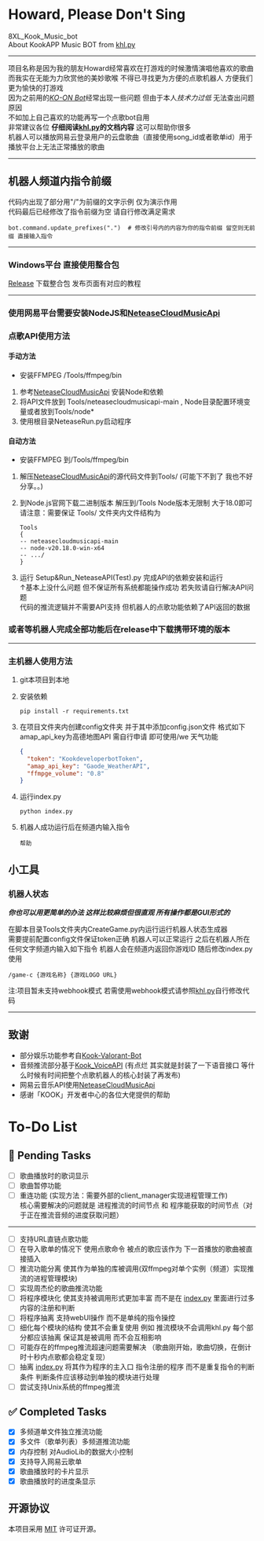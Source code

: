 # Howard, Please Don't Sing

8XL_Kook_Music_bot  
About KookAPP Music BOT from [khl.py](https://github.com/TWT233/khl.py)

***

项目名称是因为我的朋友Howard经常喜欢在打游戏的时候激情演唱他喜欢的歌曲  
而我实在无能为力欣赏他的美妙歌喉 不得已寻找更为方便的点歌机器人 方便我们更为愉快的打游戏  
因为之前用的[*KO-ON Bot*](https://github.com/Gunale0926/KO-ON-Bot)经常出现一些问题 但由于本人*技术力过低*
无法查出问题原因  
不如加上自己喜欢的功能再写一个点歌bot自用  
非常建议各位 **仔细阅读[khl.py](https://github.com/TWT233/khl.py)的文档内容** 这可以帮助你很多  
机器人可以播放网易云登录用户的云盘歌曲（直接使用song_id或者歌单id）用于播放平台上无法正常播放的歌曲
***

## 机器人频道内指令前缀

代码内出现了部分用"/"为前缀的文字示例 仅为演示作用  
代码最后已经修改了指令前缀为空 请自行修改满足需求

```shell
bot.command.update_prefixes(".")  # 修改引号内的内容为你的指令前缀 留空则无前缀 直接输入指令
```

---

### Windows平台 直接使用整合包

[Release](https://github.com/e8xl/Howard_Please_Dont_Sing/releases) 下载整合包 发布页面有对应的教程

---

### 使用网易平台需要安装NodeJS和[NeteaseCloudMusicApi](https://gitlab.com/Binaryify/neteasecloudmusicapi)

### 点歌API使用方法

#### 手动方法

- 安装FFMPEG /Tools/ffmpeg/bin

1. 参考[NeteaseCloudMusicApi](https://gitlab.com/Binaryify/neteasecloudmusicapi) 安装Node和依赖
2. 将API文件放到 Tools/neteasecloudmusicapi-main , Node目录配置环境变量或者放到Tools/node*
3. 使用根目录NeteaseRun.py启动程序

#### 自动方法

- 安装FFMPEG 到/Tools/ffmpeg/bin

1. 解压[NeteaseCloudMusicApi](https://gitlab.com/Binaryify/neteasecloudmusicapi)的源代码文件到Tools/ (可能下不到了
   我也不好分享。。)
2. 到Node.js官网下载二进制版本 解压到/Tools Node版本无限制 大于18.0即可  
   请注意：需要保证 Tools/ 文件夹内文件结构为

   ```shell
   Tools  
   {   
   -- neteasecloudmusicapi-main  
   -- node-v20.18.0-win-x64  
   -- .../  
   }
   ```

3. 运行 Setup&Run_NeteaseAPI(Test).py 完成API的依赖安装和运行  
   ↑基本上没什么问题 但不保证所有系统都能操作成功 若失败请自行解决API问题  
   代码的推流逻辑并不需要API支持 但机器人的点歌功能依赖了API返回的数据

### 或者等机器人完成全部功能后在release中下载携带环境的版本

---

### 主机器人使用方法

1. git本项目到本地

2. 安装依赖

   ```shell
   pip install -r requirements.txt
   ```

3. 在项目文件夹内创建config文件夹 并于其中添加config.json文件 格式如下\
   amap_api_key为高德地图API 需自行申请 即可使用/we 天气功能

   ```json
   {
     "token": "KookdeveloperbotToken",
     "amap_api_key": "Gaode_WeatherAPI",
     "ffmpge_volume": "0.8"
   }
   ```

4. 运行index.py

   ```shell
   python index.py
   ```

5. 机器人成功运行后在频道内输入指令

   ```shell
   帮助
   ```

## 小工具

### 机器人状态

***你也可以用更简单的办法 这样比较麻烦但很直观 所有操作都是GUI形式的***

在脚本目录Tools文件夹内CreateGame.py内运行运行机器人状态生成器  
需要提前配置config文件保证token正确 机器人可以正常运行
之后在机器人所在任何文字频道内输入如下指令 机器人会在频道内返回你游戏ID 随后修改index.py使用

```shell
/game-c {游戏名称} {游戏LOGO URL}
```

注:项目暂未支持webhook模式 若需使用webhook模式请参照[khl.py](https://github.com/TWT233/khl.py)自行修改代码


---

## 致谢

- 部分娱乐功能参考自[Kook-Valorant-Bot](https://github.com/Valorant-Shop-CN/Kook-Valorant-Bot)
- 音频推流部分基于[Kook_VoiceAPI](https://github.com/e8xl/Kook_VoiceAPI) (有点烂 其实就是封装了一下语音接口
  等什么时候有时间把整个点歌机器人的核心封装了再发布)
- 网易云音乐API使用[NeteaseCloudMusicApi](https://github.com/Binaryify/NeteaseCloudMusicApi)
- 感谢「KOOK」开发者中心的各位大佬提供的帮助

# To-Do List

## 📝 Pending Tasks

- [ ] 歌曲播放时的歌词显示
- [ ] 歌曲暂停功能
- [ ] 重连功能 (实现方法：需要外部的client_manager实现进程管理工作)  
  核心需要解决的问题就是 进程推流的时间节点 和 程序能获取的时间节点（对于正在推流音频的进度获取问题）

---

- [ ] 支持URL直链点歌功能
- [ ] 在导入歌单的情况下 使用点歌命令 被点的歌应该作为 下一首播放的歌曲被直接插入
- [ ] 推流功能分离 使其作为单独的库被调用(双ffmpeg对单个实例（频道）实现推流的进程管理模块)
- [ ] 实现周杰伦的歌曲推流功能
- [ ] 将程序模块化 使其支持被调用形式更加丰富 而不是在 [index.py](index.py) 里面进行过多内容的注册和判断
- [ ] 将程序抽离 支持webUI操作 而不是单纯的指令操控
- [ ] 细化每个模块的结构 使其不会重复使用 例如 推流模块不会调用khl.py 每个部分都应该抽离 保证其是被调用 而不会互相影响
- [ ] 可能存在的ffmpeg推流超速问题需要解决 （歌曲刚开始，歌曲切换，在倒计时十秒内点歌都会稳定复现）
- [ ] 抽离 [index.py](index.py) 将其作为程序的主入口 指令注册的程序 而不是重复指令的判断条件 判断条件应该移动到单独的模块进行处理
- [ ] 尝试支持Unix系统的ffmpeg推流

## ✅ Completed Tasks

- [x] 多频道单文件独立推流功能
- [x] 多文件（歌单列表）多频道推流功能
- [x] 内存控制 对AudioLib的数据大小控制
- [x] 支持导入网易云歌单
- [x] 歌曲播放时的卡片显示
- [x] 歌曲播放时的进度条显示

## 开源协议

本项目采用 [MIT](LICENSE) 许可证开源。
